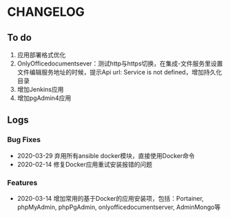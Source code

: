 # CHANGELOG

## To do

1. 应用部署格式优化
2. OnlyOfficedocumentsever：测试http与https切换，在集成-文件服务里设置文件编辑服务地址的时候，提示Api url: Service is not defined，增加持久化目录
3. 增加Jenkins应用
4. 增加pgAdmin4应用

## Logs

### Bug Fixes

* 2020-03-29  弃用所有ansible docker模块，直接使用Docker命令
* 2020-02-14  修复Docker应用重试安装报错的问题

### Features

* 2020-03-14  增加常用的基于Docker的应用安装项，包括：Portainer, phpMyAdmin, phpPgAdmin, onlyofficedocumentserver, AdminMongo等  
